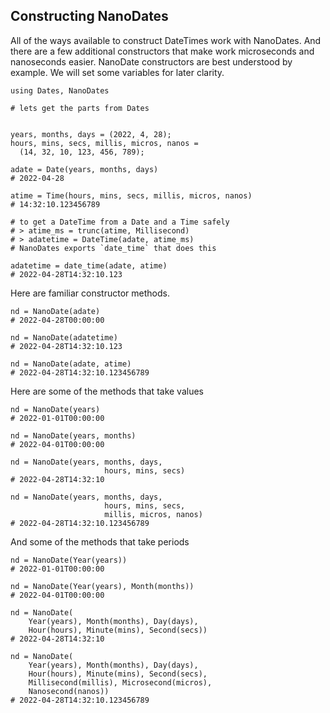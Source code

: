 ## Constructing NanoDates

All of the ways available to construct DateTimes work with NanoDates.  And there are a few additional constructors that make work microseconds and nanoseconds easier.  NanoDate constructors are best understood by example. We will set some variables for later clarity.

```
using Dates, NanoDates

# lets get the parts from Dates


years, months, days = (2022, 4, 28);
hours, mins, secs, millis, micros, nanos = 
  (14, 32, 10, 123, 456, 789);

adate = Date(years, months, days)
# 2022-04-28

atime = Time(hours, mins, secs, millis, micros, nanos)
# 14:32:10.123456789

# to get a DateTime from a Date and a Time safely
# > atime_ms = trunc(atime, Millisecond)
# > adatetime = DateTime(adate, atime_ms)
# NanoDates exports `date_time` that does this

adatetime = date_time(adate, atime)
# 2022-04-28T14:32:10.123
```
Here are familiar constructor methods.
```
nd = NanoDate(adate)
# 2022-04-28T00:00:00

nd = NanoDate(adatetime)
# 2022-04-28T14:32:10.123

nd = NanoDate(adate, atime)
# 2022-04-28T14:32:10.123456789
```
Here are some of the methods that take values
```
nd = NanoDate(years)
# 2022-01-01T00:00:00

nd = NanoDate(years, months)
# 2022-04-01T00:00:00

nd = NanoDate(years, months, days, 
                     hours, mins, secs)
# 2022-04-28T14:32:10

nd = NanoDate(years, months, days, 
                     hours, mins, secs,
                     millis, micros, nanos)
# 2022-04-28T14:32:10.123456789
```
And some of the methods that take periods
```
nd = NanoDate(Year(years))
# 2022-01-01T00:00:00

nd = NanoDate(Year(years), Month(months))
# 2022-04-01T00:00:00

nd = NanoDate(
    Year(years), Month(months), Day(days), 
    Hour(hours), Minute(mins), Second(secs))
# 2022-04-28T14:32:10

nd = NanoDate(
    Year(years), Month(months), Day(days), 
    Hour(hours), Minute(mins), Second(secs),
    Millisecond(millis), Microsecond(micros),
    Nanosecond(nanos))
# 2022-04-28T14:32:10.123456789
```

